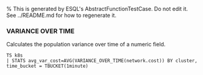 % This is generated by ESQL's AbstractFunctionTestCase. Do not edit it. See ../README.md for how to regenerate it.

### VARIANCE OVER TIME
Calculates the population variance over time of a numeric field.

```esql
TS k8s
| STATS avg_var_cost=AVG(VARIANCE_OVER_TIME(network.cost)) BY cluster, time_bucket = TBUCKET(1minute)
```
